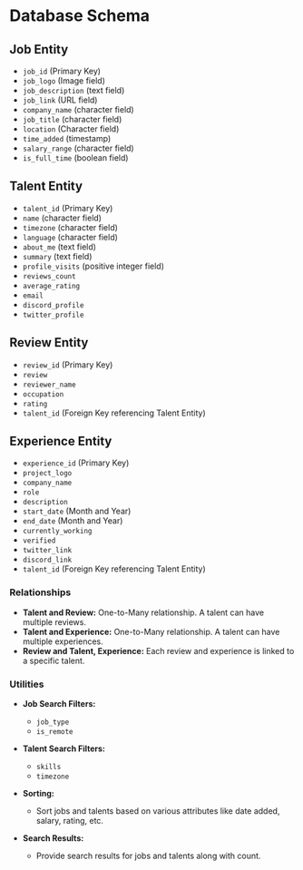 # Database Schema

## Job Entity

- `job_id` (Primary Key)
- `job_logo` (Image field)
- `job_description` (text field)
- `job_link` (URL field)
- `company_name` (character field)
- `job_title` (character field)
- `location` (Character field)
- `time_added` (timestamp)
- `salary_range` (character field)
- `is_full_time` (boolean field)

## Talent Entity

- `talent_id` (Primary Key)
- `name` (character field)
- `timezone` (character field)
- `language` (character field)
- `about_me` (text field)
- `summary` (text field)
- `profile_visits` (positive integer field)
- `reviews_count`
- `average_rating`
- `email`
- `discord_profile`
- `twitter_profile`

## Review Entity

- `review_id` (Primary Key)
- `review`
- `reviewer_name`
- `occupation`
- `rating`
- `talent_id` (Foreign Key referencing Talent Entity)

## Experience Entity

- `experience_id` (Primary Key)
- `project_logo`
- `company_name`
- `role`
- `description`
- `start_date` (Month and Year)
- `end_date` (Month and Year)
- `currently_working`
- `verified`
- `twitter_link`
- `discord_link`
- `talent_id` (Foreign Key referencing Talent Entity)

### Relationships

- **Talent and Review:** One-to-Many relationship. A talent can have multiple reviews.
- **Talent and Experience:** One-to-Many relationship. A talent can have multiple experiences.
- **Review and Talent, Experience:** Each review and experience is linked to a specific talent.

### Utilities

- **Job Search Filters:**
  - `job_type`
  - `is_remote`

- **Talent Search Filters:**
  - `skills`
  - `timezone`

- **Sorting:**
  - Sort jobs and talents based on various attributes like date added, salary, rating, etc.

- **Search Results:**
  - Provide search results for jobs and talents along with count.

